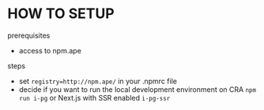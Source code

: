# HOW TO SETUP

prerequisites
* access to npm.ape

steps
* set `registry=http://npm.ape/` in your .npmrc file
* decide if you want to run the local development environment on CRA `npm run i-pg` or Next.js with SSR enabled `i-pg-ssr`
